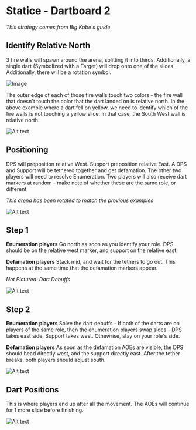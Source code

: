 # Statice - Dartboard 2
*This strategy comes from Big Kobe's guide*

## Identify Relative North

3 fire walls will spawn around the arena, splitting it into thirds. Additionally, a single dart (Symbolized with a Target) will drop onto one of the slices. Additionally, there will be a rotation symbol.

![Image](dartboard2-a.png)

The outer edge of each of those fire walls touch two colors - the fire wall that doesn't touch the color that the dart landed on is relative north. In the above example where a dart fell on yellow, we need to identify which of the fire walls is not touching a yellow slice. In that case, the South West wall is relative north.

![Alt text](image.png)

## Positioning

DPS will preposition relative West. Support preposition relative East. A DPS and Support will be tethered together and get defamation. The other two players will need to resolve Enumeration. Two players will also receive dart markers at random - make note of whether these are the same role, or different.

*This arena has been rotated to match the previous examples*

![Alt text](image-1.png)

## Step 1

**Enumeration players** Go north as soon as you identify your role. DPS should be on the relative west marker, and support on the relative east.

**Defamation players** Stack mid, and wait for the tethers to go out. This happens at the same time that the defamation markers appear.

*Not Pictured: Dart Debuffs*

![Alt text](image-2.png)

## Step 2

**Enumeration players** Solve the dart debuffs - If both of the darts are on players of the same role, then the enumeration players swap sides - DPS takes east side, Support takes west. Othewrise, stay on your role's side.

**Defamation players** As soon as the defamation AOEs are visible, the DPS should head directly west, and the support directly east. After the tether breaks, both players should adjust south.

![Alt text](image-3.png)

## Dart Positions
This is where players end up after all the movement. The AOEs will continue for 1 more slice before finishing.

![Alt text](image-4.png)